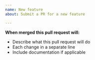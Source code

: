 ```yaml
---
name: New feature
about: Submit a PR for a new feature

---
```


**When merged this pull request will:**
- Describe what this pull request will do
- Each change in a separate line
- Include documentation if applicable

